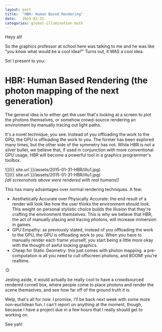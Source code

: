 ```yaml
---
layout: post
title:  "HBR: Human Based Rendering"
date:   2015-01-31
categories: global-illumination math
---
```


Heyy all!

So the graphics professor at school here was talking to me and he was like "you know what would be a cool idea?" Turns out, it WAS a cool idea.

So! I present to you:

HBR: Human Based Rendering (the photon mapping of the next generation)
===

The general idea is to either get the user that's looking at a screen to plot the photons themselves, or somehow crowd-source rendering an environment by manually tracing out light paths.

It's a novel technique, you see. Instead of you offloading the work to the GPU, the GPU is offloading the work to you. The former has been explored many times, but the other side of the symmetry has not. While HBR is not a silver bullet, we believe that, if used in conjunction with more conventional GPU usage, HBR will become a powerful tool in a graphics programmer's toolbox.

![]({{ site.url }}/assets/2015-01-31-HBR/illu1.jpg)
<br />
![]({{ site.url }}/assets/2015-01-31-HBR/illu1.jpg)
<br />
*[all screenshots above were rendered with real humans!]*

This has many advantages over normal rendering techniques. A few:

- Aesthetically Accurate over Physically Accurate: the end result of a render will look like how the user thinks the environment should look. This weight on personal stylistic choice builds the illusion that they're crafting the environment themselves. This is why we believe that HBR, the act of manually placing and tracing photons, will increase immersion in games.
- GPU Empathy: as previously stated, instead of you offloading the work to the GPU, the GPU is offloading work to you. When you have to manually render each frame yourself, you start being a little more okay with the thought of awful looking graphics.
- Cheap for Static Geometry: this just comes with photon mapping. a pre-computation is all you need to cull offscreen photons, and BOOM! you're realtime.

:D

Jesting aside, it would actually be really cool to have a crowdsourced rendered cornell box, where people come to place photons and render the scene themselves, and see how far off of the ground truth it is.

Welp, that's all for now. I promise, I'll be back next week with some more non-euclidean fun. I can't report on anything at the moment, though, because I have a project due in a few hours that I really should get to working on.

See yah!